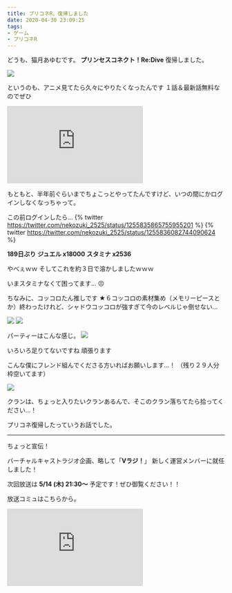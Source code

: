 ```yaml
---
title: プリコネR、復帰しました
date: 2020-04-30 23:09:25
tags:
- ゲーム
- プリコネR
---
```


どうも、猫月あゆむです。
**プリンセスコネクト！Re:Dive** 復帰しました。

![](https://media.discordapp.net/attachments/542501461439938596/705422024209596466/EW2hIrmU4AMweNN.png)


<!-- more -->

というのも、アニメ見てたら久々にやりたくなったんです
１話＆最新話無料なのでぜひ

<iframe width="312" height="176" src="https://ext.nicovideo.jp/thumb/1586227263" scrolling="no" style="border:solid 1px #ccc;" frameborder="0"><a href="https://www.nicovideo.jp/watch/1586227263">プリンセスコネクト！Re:Dive 第1話「冒険の始まり ～夕焼け空にきのこのソテー～」</a></iframe>

もともと、半年前ぐらいまでちょこっとやってたんですけど、いつの間にかログインしなくなっちゃって。

この前ログインしたら...
{% twitter https://twitter.com/nekozuki_2525/status/1255835865755955201 %}
{% twitter https://twitter.com/nekozuki_2525/status/1255836082744090624 %}

**189日ぶり**
**ジュエル x18000**
**スタミナ x2536**

やべぇｗｗ
そしてこれを約３日で溶かしましたｗｗｗ

いまスタミナなくて困ってます... :persevere:

ちなみに、コッコロたん推しです
★６コッコロの素材集め（メモリーピースとか）終わったけれど、シャドウコッコロが強すぎて今のレベルじゃ倒せない...

![](https://media.discordapp.net/attachments/542501461439938596/705428527633137754/unknown.png?width=946&height=532)
![](https://media.discordapp.net/attachments/542501461439938596/705428580221321306/unknown.png?width=946&height=532)

パーティーはこんな感じ。
![](https://media.discordapp.net/attachments/542501461439938596/705429148855697518/unknown.png?width=946&height=532)

いろいろ足りてないですね
頑張ります

こんな僕にフレンド組んでくださる方いればお願いします...！
（残り２９人分枠空いてます）

![](https://media.discordapp.net/attachments/542501461439938596/705422024209596466/EW2hIrmU4AMweNN.png)

クランは、ちょっと入りたいクランあるんで、そこのクラン落ちてたら拾ってください...！

プリコネ復帰したっていうお話でした。

---

ちょっと宣伝！

バーチャルキャストラジオ企画、略して「**Vラジ！**」
新しく運営メンバーに就任しました！

次回放送は **5/14 (木) 21:30～** 予定です！ぜひ御覧ください！！

放送コミュはこちらから。
<iframe width="312" height="176" src="https://com.nicovideo.jp/thumb_community/co4490912" scrolling="no" style="border:solid 1px #CCC;" frameborder="0"><a href="https://com.nicovideo.jp/community/co4490912">【ニコニコ動画】Vラジ（仮）放送局</a></iframe>